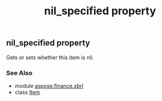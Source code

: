 ﻿---
title: nil_specified property
second_title: Aspose.Finance for Python via .NET API References
description: 
type: docs
weight: 100
url: /python-net/aspose.finance.xbrl/item/nil_specified/
is_root: false
---

## nil_specified property


Gets or sets whether this item is nil.

### See Also
* module [aspose.finance.xbrl](../../)
* class [Item](/finance/python-net/aspose.finance.xbrl/item)
